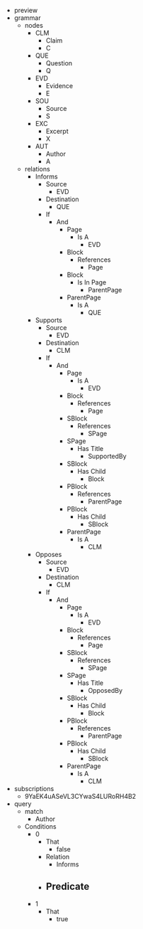 - preview
- grammar
    - nodes
        - CLM
            - Claim
            - C
        - QUE
            - Question
            - Q
        - EVD
            - Evidence
            - E
        - SOU
            - Source
            - S
        - EXC
            - Excerpt
            - X
        - AUT
            - Author
            - A
    - relations
        - Informs
            - Source
                - EVD
            - Destination
                - QUE
            - If
                - And
                    - Page
                        - Is A
                            - EVD
                    - Block
                        - References
                            - Page
                    - Block
                        - Is In Page
                            - ParentPage
                    - ParentPage
                        - Is A
                            - QUE
        - Supports
            - Source
                - EVD
            - Destination
                - CLM
            - If
                - And
                    - Page
                        - Is A
                            - EVD
                    - Block
                        - References
                            - Page
                    - SBlock
                        - References
                            - SPage
                    - SPage
                        - Has Title
                            - SupportedBy
                    - SBlock
                        - Has Child
                            - Block
                    - PBlock
                        - References
                            - ParentPage
                    - PBlock
                        - Has Child
                            - SBlock
                    - ParentPage
                        - Is A
                            - CLM
        - Opposes
            - Source
                - EVD
            - Destination
                - CLM
            - If
                - And
                    - Page
                        - Is A
                            - EVD
                    - Block
                        - References
                            - Page
                    - SBlock
                        - References
                            - SPage
                    - SPage
                        - Has Title
                            - OpposedBy
                    - SBlock
                        - Has Child
                            - Block
                    - PBlock
                        - References
                            - ParentPage
                    - PBlock
                        - Has Child
                            - SBlock
                    - ParentPage
                        - Is A
                            - CLM
- subscriptions
    - 9YaEK4uASeVL3CYwaS4LURoRH4B2
- query
    - match
        - Author
    - Conditions
        - 0
            - That
                - false
            - Relation
                - Informs
            - Predicate
                - 
        - 1
            - That
                - true
